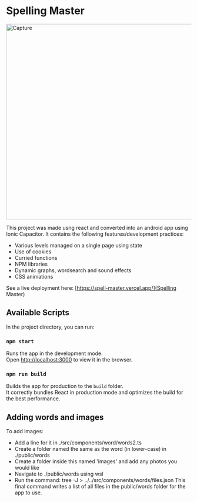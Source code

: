 # Spelling Master

<img width="532" alt="Capture" src="https://github.com/PhilAldridge/Spell-Master/assets/105776682/9db1e811-683c-469b-9a20-0fb621e29326">


This project was made usng react and converted into an android app using Ionic Capacitor. It contains the following features/development practices:
- Various levels managed on a single page using state
- Use of cookies
- Curried functions
- NPM libraries
- Dynamic graphs, wordsearch and sound effects
- CSS animations

See a live deployment here: [https://spell-master.vercel.app/](Spelling Master)

## Available Scripts

In the project directory, you can run:

### `npm start`

Runs the app in the development mode.\
Open [http://localhost:3000](http://localhost:3000) to view it in the browser.

### `npm run build`

Builds the app for production to the `build` folder.\
It correctly bundles React in production mode and optimizes the build for the best performance.

## Adding words and images

To add images:
- Add a line for it in ./src/components/word/words2.ts
- Create a folder named the same as the word (in lower-case) in ./public/words
- Create a folder inside this named 'images' and add any photos you would like
- Navigate to ./public/words using wsl
- Run the command: tree -J > ../../src/components/words/files.json
This final command writes a list of all files in the public/words folder for the app to use.
